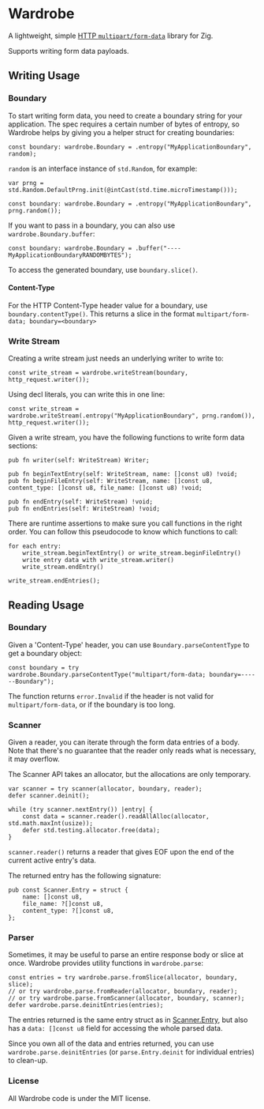 # Wardrobe

A lightweight, simple [HTTP `multipart/form-data`](https://www.rfc-editor.org/rfc/rfc7578) library for Zig.

Supports writing form data payloads.

## Writing Usage

### Boundary
To start writing form data, you need to create a boundary string for your application. The spec requires
a certain number of bytes of entropy, so Wardrobe helps by giving you a helper struct for creating
boundaries:
```zig
const boundary: wardrobe.Boundary = .entropy("MyApplicationBoundary", random);
```

`random` is an interface instance of `std.Random`, for example:
```zig
var prng = std.Random.DefaultPrng.init(@intCast(std.time.microTimestamp()));

const boundary: wardrobe.Boundary = .entropy("MyApplicationBoundary", prng.random());
```

If you want to pass in a boundary, you can also use `wardrobe.Boundary.buffer`:

```zig
const boundary: wardrobe.Boundary = .buffer("----MyApplicationBoundaryRANDOMBYTES");
```

To access the generated boundary, use `boundary.slice()`.

#### Content-Type
For the HTTP Content-Type header value for a boundary, use `boundary.contentType()`. This returns a slice in the format
`multipart/form-data; boundary=<boundary>`

### Write Stream
Creating a write stream just needs an underlying writer to write to:
```zig
const write_stream = wardrobe.writeStream(boundary, http_request.writer());
```

Using decl literals, you can write this in one line:
```zig
const write_stream = wardrobe.writeStream(.entropy("MyApplicationBoundary", prng.random()), http_request.writer());
```

Given a write stream, you have the following functions to write form data sections:
```zig
pub fn writer(self: WriteStream) Writer;

pub fn beginTextEntry(self: WriteStream, name: []const u8) !void;
pub fn beginFileEntry(self: WriteStream, name: []const u8, content_type: []const u8, file_name: []const u8) !void;

pub fn endEntry(self: WriteStream) !void;
pub fn endEntries(self: WriteStream) !void;
```

There are runtime assertions to make sure you call functions in the right order. You can follow
this pseudocode to know which functions to call:

```
for each entry:
    write_stream.beginTextEntry() or write_stream.beginFileEntry()
    write entry data with write_stream.writer()
    write_stream.endEntry()

write_stream.endEntries();
```

## Reading Usage

### Boundary
Given a 'Content-Type' header, you can use `Boundary.parseContentType` to get a boundary object:
```zig
const boundary = try wardrobe.Boundary.parseContentType("multipart/form-data; boundary=------Boundary");
```

The function returns `error.Invalid` if the header is not valid for `multipart/form-data`, or if the boundary
is too long.

### Scanner
Given a reader, you can iterate through the form data entries of a body. Note that there's no guarantee that the reader
only reads what is necessary, it may overflow.

The Scanner API takes an allocator, but the allocations are only temporary.

```zig
var scanner = try scanner(allocator, boundary, reader);
defer scanner.deinit();

while (try scanner.nextEntry()) |entry| {
    const data = scanner.reader().readAllAlloc(allocator, std.math.maxInt(usize));
    defer std.testing.allocator.free(data);
}
``` 

`scanner.reader()` returns a reader that gives EOF upon the end of the current active entry's data.

The returned entry has the following signature:
```zig
pub const Scanner.Entry = struct {
    name: []const u8,
    file_name: ?[]const u8,
    content_type: ?[]const u8,
};
```

### Parser
Sometimes, it may be useful to parse an entire response body or slice at once. Wardrobe provides utility functions
in `wardrobe.parse`:
```zig
const entries = try wardrobe.parse.fromSlice(allocator, boundary, slice);
// or try wardrobe.parse.fromReader(allocator, boundary, reader);
// or try wardrobe.parse.fromScanner(allocator, boundary, scanner);
defer wardrobe.parse.deinitEntries(entries);
```

The entries returned is the same entry struct as in [Scanner.Entry](#scanner), but also has a `data: []const u8` field
for accessing the whole parsed data.

Since you own all of the data and entries returned, you can use `wardrobe.parse.deinitEntries`
(or `parse.Entry.deinit` for individual entries) to clean-up.

### License
All Wardrobe code is under the MIT license.